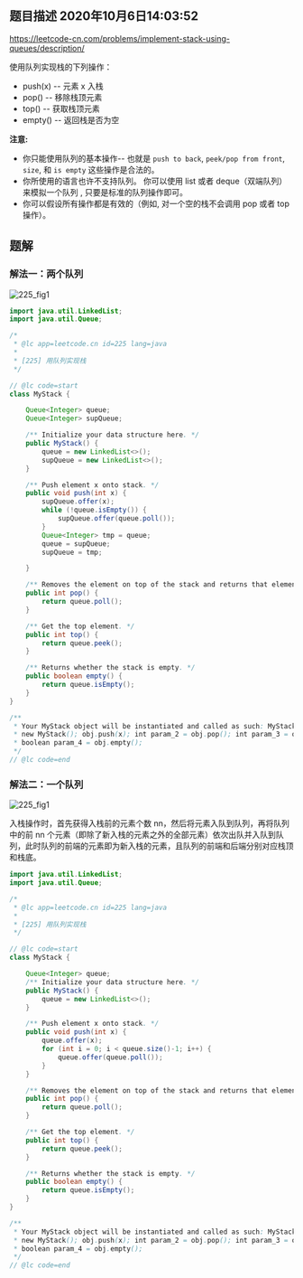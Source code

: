 ## 题目描述	2020年10月6日14:03:52

https://leetcode-cn.com/problems/implement-stack-using-queues/description/

使用队列实现栈的下列操作：

- push(x) -- 元素 x 入栈
- pop() -- 移除栈顶元素
- top() -- 获取栈顶元素
- empty() -- 返回栈是否为空

**注意:**

- 你只能使用队列的基本操作-- 也就是 `push to back`, `peek/pop from front`, `size`, 和 `is empty` 这些操作是合法的。
- 你所使用的语言也许不支持队列。 你可以使用 list 或者 deque（双端队列）来模拟一个队列 , 只要是标准的队列操作即可。
- 你可以假设所有操作都是有效的（例如, 对一个空的栈不会调用 pop 或者 top 操作）。

## 题解

### 解法一：两个队列

![225_fig1](image/225_fig1.gif)

```java
import java.util.LinkedList;
import java.util.Queue;

/*
 * @lc app=leetcode.cn id=225 lang=java
 *
 * [225] 用队列实现栈
 */

// @lc code=start
class MyStack {

    Queue<Integer> queue;
    Queue<Integer> supQueue;

    /** Initialize your data structure here. */
    public MyStack() {
        queue = new LinkedList<>();
        supQueue = new LinkedList<>();
    }

    /** Push element x onto stack. */
    public void push(int x) {
        supQueue.offer(x);
        while (!queue.isEmpty()) {
            supQueue.offer(queue.poll());
        }
        Queue<Integer> tmp = queue;
        queue = supQueue;
        supQueue = tmp;

    }

    /** Removes the element on top of the stack and returns that element. */
    public int pop() {
        return queue.poll();
    }

    /** Get the top element. */
    public int top() {
        return queue.peek();
    }

    /** Returns whether the stack is empty. */
    public boolean empty() {
        return queue.isEmpty();
    }
}

/**
 * Your MyStack object will be instantiated and called as such: MyStack obj =
 * new MyStack(); obj.push(x); int param_2 = obj.pop(); int param_3 = obj.top();
 * boolean param_4 = obj.empty();
 */
// @lc code=end

```

### 解法二：一个队列

![225_fig1](image/225_fig2.gif)

入栈操作时，首先获得入栈前的元素个数 nn，然后将元素入队到队列，再将队列中的前 nn 个元素（即除了新入栈的元素之外的全部元素）依次出队并入队到队列，此时队列的前端的元素即为新入栈的元素，且队列的前端和后端分别对应栈顶和栈底。

```java
import java.util.LinkedList;
import java.util.Queue;

/*
 * @lc app=leetcode.cn id=225 lang=java
 *
 * [225] 用队列实现栈
 */

// @lc code=start
class MyStack {

    Queue<Integer> queue;
    /** Initialize your data structure here. */
    public MyStack() {
        queue = new LinkedList<>();
    }

    /** Push element x onto stack. */
    public void push(int x) {
        queue.offer(x);
        for (int i = 0; i < queue.size()-1; i++) {
            queue.offer(queue.poll());
        }
    }

    /** Removes the element on top of the stack and returns that element. */
    public int pop() {
        return queue.poll();
    }

    /** Get the top element. */
    public int top() {
        return queue.peek();
    }

    /** Returns whether the stack is empty. */
    public boolean empty() {
        return queue.isEmpty();
    }
}

/**
 * Your MyStack object will be instantiated and called as such: MyStack obj =
 * new MyStack(); obj.push(x); int param_2 = obj.pop(); int param_3 = obj.top();
 * boolean param_4 = obj.empty();
 */
// @lc code=end

```

